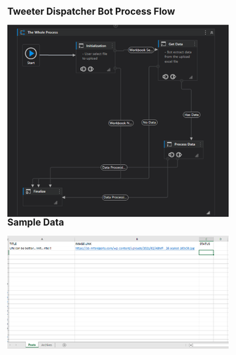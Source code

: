 ## Tweeter Dispatcher Bot Process Flow
<img style="float: right;" src="Assets/dispatcher_main.PNG" alt="process flow" />

## Sample Data
<img style="float: right;" src="Assets/SampleData.PNG" alt="process flow" />
